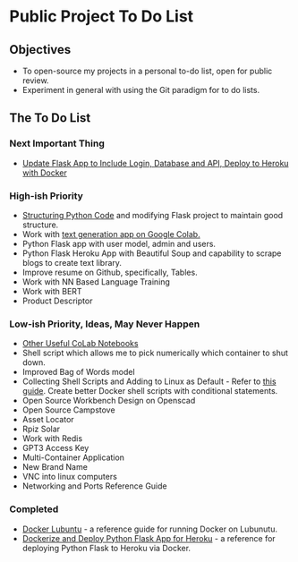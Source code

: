 # Public Project To Do List

## Objectives

* To open-source my projects in a personal to-do list, open for public review.
* Experiment in general with using the Git paradigm for to do lists.

## The To Do List

### Next Important Thing

* [Update Flask App to Include Login, Database and API, Deploy to Heroku with Docker](https://github.com/pwdel/postgresloginapiherokudockerflask)

### High-ish Priority

* [Structuring Python Code](https://docs.python-guide.org/writing/structure/) and modifying Flask project to maintain good structure.
* Work with [text generation app on Google Colab.](https://colab.research.google.com/github/deepmipt/DeepPavlov/blob/docs/transformers-tutorial/examples/bert_generator.ipynb)
* Python Flask app with user model, admin and users.
* Python Flask Heroku App with Beautiful Soup and capability to scrape blogs to create text library.
* Improve resume on Github, specifically, Tables.
* Work with NN Based Language Training
* Work with BERT
* Product Descriptor

### Low-ish Priority, Ideas, May Never Happen

* [Other Useful CoLab Notebooks](https://devminator.com/forums/topic/list-of-natural-language-processing-nlp-google-colab-notebooks/)
* Shell script which allows me to pick numerically which container to shut down.
* Improved Bag of Words model
* Collecting Shell Scripts and Adding to Linux as Default - Refer to [this guide](https://www.tecmint.com/write-custom-shell-functions-and-libraries-in-linux/).  Create better Docker shell scripts with conditional statements.
* Open Source Workbench Design on Openscad
* Open Source Campstove
* Asset Locator
* Rpiz Solar
* Work with Redis
* GPT3 Access Key
* Multi-Container Application
* New Brand Name
* VNC into linux computers
* Networking and Ports Reference Guide

### Completed

* [Docker Lubuntu](https://github.com/pwdel/dockerlubuntu) - a reference guide for running Docker on Lubunutu.
* [Dockerize and Deploy Python Flask App for Heroku](https://github.com/pwdel/herokudockerflask) - a reference for deploying Python Flask to Heroku via Docker.


